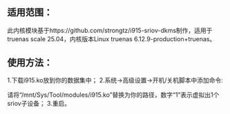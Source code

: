 # 
## 适用范围：
此内核模块基于https://github.com/strongtz/i915-sriov-dkms制作，适用于truenas scale 25.04，内核版本Linux truenas 6.12.9-production+truenas。

## 使用方法：
1.下载i915.ko放到你的数据集中；
2.系统→高级设置→开机/关机脚本中添加命令:
<!-- rmmod -f i915 && insmod /mnt/Sys/Tool/modules/i915.ko max_vfs=7 enable_guc=3 && echo "1" > /sys/devices/pci0000:00/0000:00:02.0/sriov_numvfs -->
请将“/mnt/Sys/Tool/modules/i915.ko”替换为你的路径，数字“1”表示虚拟出1个sriov子设备；
3.重启。
